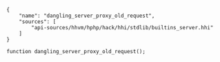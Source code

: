 ``` yamlmeta
{
    "name": "dangling_server_proxy_old_request",
    "sources": [
        "api-sources/hhvm/hphp/hack/hhi/stdlib/builtins_server.hhi"
    ]
}
```




``` Hack
function dangling_server_proxy_old_request();
```
<!-- HHAPIDOC -->
